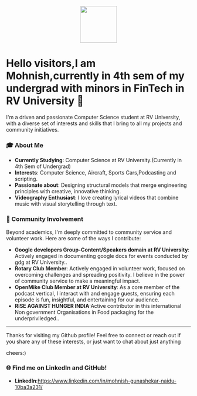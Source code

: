 <div align="center">
    <a href="https://gssoc.girlscript.tech/leaderboard">
        <img src="https://raw.githubusercontent.com/GSSoC24/Postman-Challenge/main/docs/assets/Postman%20White.png" width="100px" height="100px" />
    </a>
</div>

# Hello visitors,I am Mohnish,currently in 4th sem of my undergrad with minors in FinTech in RV University 👋

I'm a driven and passionate Computer Science student at RV University, with a diverse set of interests and skills that I bring to all my projects and community initiatives.

### 🎓 About Me
- **Currently Studying**: Computer Science at RV University.(Currently in 4th Sem of Undergrad)
- **Interests**: Computer Science, Aircraft, Sports Cars,Podcasting and scripting.
- **Passionate about**: Designing structural models that merge engineering principles with creative, innovative thinking.
- **Videography Enthusiast**: I love creating lyrical videos that combine music with visual storytelling through text.

### 🌱 Community Involvement
Beyond academics, I'm deeply committed to community service and volunteer work. Here are some of the ways I contribute:
- **Google developers Group-Content/Speakers domain at RV University**: Actively engaged in documenting google docs for events conducted by gdg at RV University..
- **Rotary Club Member**: Actively engaged in volunteer work, focused on overcoming challenges and spreading positivity. I believe in the power of community service to make a meaningful impact.
- **OpenMike Club Member at RV University**: As a core member of the podcast vertical, I interact with and engage guests, ensuring each episode is fun, insightful, and entertaining for our audience.
- **RISE AGAINST HUNGER INDIA**:Active contributor in this international Non government Organisations in Food packaging for the underpriviledged..



-------------------------------------------------------------------------------------------------------------------------------------------------------------------------------------------------------------------

Thanks for visiting my Github profile! Feel free to connect or reach out if you share any of these interests, or just want to chat about just anything 

cheers:)

### 🌐 Find me on LinkedIn and GitHub!
- **LinkedIn**:https://www.linkedin.com/in/mohnish-gunashekar-naidu-10ba3a231/
